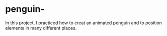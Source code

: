 # penguin-
In this project, I practiced how to creat an animated penguin and to position elements in many different places.
